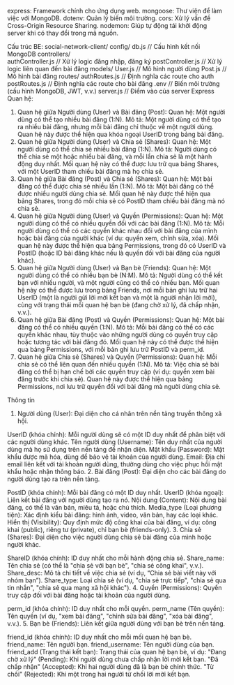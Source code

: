 
express: Framework chính cho ứng dụng web.
mongoose: Thư viện để làm việc với MongoDB.
dotenv: Quản lý biến môi trường.
cors: Xử lý vấn đề Cross-Origin Resource Sharing.
nodemon: Giúp tự động tái khởi động server khi có thay đổi trong mã nguồn.

Cấu trúc BE:
social-network-client/
  config/
    db.js              // Cấu hình kết nối MongoDB
  controllers/         
    authController.js   // Xử lý logic đăng nhập, đăng ký
    postController.js   // Xử lý logic liên quan đến bài đăng
  models/
    User.js             // Mô hình người dùng
    Post.js             // Mô hình bài đăng
  routes/
    authRoutes.js       // Định nghĩa các route cho auth
    postRoutes.js       // Định nghĩa các route cho bài đăng
  .env                  // Biến môi trường (cấu hình MongoDB, JWT, v.v.)
  server.js             // Điểm vào của server Express
Quan hệ:
1. Quan hệ giữa Người dùng (User) và Bài đăng (Post):
Quan hệ: Một người dùng có thể tạo nhiều bài đăng (1:N).
Mô tả: Một người dùng có thể tạo ra nhiều bài đăng, nhưng mỗi bài đăng chỉ thuộc về một người dùng. Quan hệ này được thể hiện qua khóa ngoại UserID trong bảng bài đăng.
2. Quan hệ giữa Người dùng (User) và Chia sẻ (Shares):
Quan hệ: Một người dùng có thể chia sẻ nhiều bài đăng (1:N).
Mô tả: Người dùng có thể chia sẻ một hoặc nhiều bài đăng, và mỗi lần chia sẻ là một hành động duy nhất. Mối quan hệ này có thể được lưu trữ qua bảng Shares, với một UserID tham chiếu bài đăng mà họ chia sẻ.
3. Quan hệ giữa Bài đăng (Post) và Chia sẻ (Shares):
Quan hệ: Một bài đăng có thể được chia sẻ nhiều lần (1:N).
Mô tả: Một bài đăng có thể được nhiều người dùng chia sẻ. Mối quan hệ này được thể hiện qua bảng Shares, trong đó mỗi chia sẻ có PostID tham chiếu bài đăng mà nó chia sẻ.
4. Quan hệ giữa Người dùng (User) và Quyền (Permissions):
Quan hệ: Một người dùng có thể có nhiều quyền đối với các bài đăng (1:N).
Mô tả: Mỗi người dùng có thể có các quyền khác nhau đối với bài đăng của mình hoặc bài đăng của người khác (ví dụ: quyền xem, chỉnh sửa, xóa). Mối quan hệ này được thể hiện qua bảng Permissions, trong đó có UserID và PostID (hoặc ID bài đăng khác nếu là quyền đối với bài đăng của người khác).
5. Quan hệ giữa Người dùng (User) và Bạn bè (Friends):
Quan hệ: Một người dùng có thể có nhiều bạn bè (N:M).
Mô tả: Người dùng có thể kết bạn với nhiều người, và một người cũng có thể có nhiều bạn. Mối quan hệ này có thể được lưu trong bảng Friends, nơi mỗi bản ghi lưu trữ hai UserID (một là người gửi lời mời kết bạn và một là người nhận lời mời), cùng với trạng thái mối quan hệ bạn bè (đang chờ xử lý, đã chấp nhận, v.v.).
6. Quan hệ giữa Bài đăng (Post) và Quyền (Permissions):
Quan hệ: Một bài đăng có thể có nhiều quyền (1:N).
Mô tả: Mỗi bài đăng có thể có các quyền khác nhau, tùy thuộc vào những người dùng có quyền truy cập hoặc tương tác với bài đăng đó. Mối quan hệ này có thể được thể hiện qua bảng Permissions, với mỗi bản ghi lưu trữ PostID và perm_id.
7. Quan hệ giữa Chia sẻ (Shares) và Quyền (Permissions):
Quan hệ: Mỗi chia sẻ có thể liên quan đến nhiều quyền (1:N).
Mô tả: Việc chia sẻ bài đăng có thể bị hạn chế bởi các quyền truy cập (ví dụ: quyền xem bài đăng trước khi chia sẻ). Quan hệ này được thể hiện qua bảng Permissions, nơi lưu trữ quyền đối với bài đăng mà người dùng chia sẻ.


Thông tin
1. Người dùng (User):
Đại diện cho cá nhân trên nền tảng truyền thông xã hội.

UserID (khóa chính): Mỗi người dùng sẽ có một ID duy nhất để phân biệt với các người dùng khác.
Tên người dùng (Username): Tên duy nhất của người dùng mà họ sử dụng trên nền tảng để nhận diện.
Mật khẩu (Password): Mật khẩu được mã hóa, dùng để bảo vệ tài khoản của người dùng.
Email: Địa chỉ email liên kết với tài khoản người dùng, thường dùng cho việc phục hồi mật khẩu hoặc nhận thông báo.
2. Bài đăng (Post):
Đại diện cho các bài đăng do người dùng tạo ra trên nền tảng.

PostID (khóa chính): Mỗi bài đăng có một ID duy nhất.
UserID (khóa ngoại): Liên kết bài đăng với người dùng tạo ra nó.
Nội dung (Content): Nội dung bài đăng, có thể là văn bản, miêu tả, hoặc chú thích.
Media_type (Loại phương tiện): Xác định kiểu bài đăng: hình ảnh, video, văn bản, hay các loại khác.
Hiển thị (Visibility): Quy định mức độ công khai của bài đăng, ví dụ: công khai (public), riêng tư (private), chỉ bạn bè (friends-only).
3. Chia sẻ (Shares):
Đại diện cho việc người dùng chia sẻ bài đăng của mình hoặc người khác.

ShareID (khóa chính): ID duy nhất cho mỗi hành động chia sẻ.
Share_name: Tên chia sẻ (có thể là "chia sẻ với bạn bè", "chia sẻ công khai", v.v.).
Share_desc: Mô tả chi tiết về việc chia sẻ (ví dụ, “Chia sẻ bài viết này với nhóm bạn”).
Share_type: Loại chia sẻ (ví dụ, "chia sẻ trực tiếp", "chia sẻ qua tin nhắn", "chia sẻ qua mạng xã hội khác").
4. Quyền (Permissions):
Quyền truy cập đối với bài đăng hoặc tài khoản của người dùng.

perm_id (khóa chính): ID duy nhất cho mỗi quyền.
perm_name (Tên quyền): Tên quyền (ví dụ, "xem bài đăng", "chỉnh sửa bài đăng", "xóa bài đăng", v.v.).
5. Bạn bè (Friends):
Liên kết giữa người dùng với bạn bè trên nền tảng.

friend_id (khóa chính): ID duy nhất cho mỗi mối quan hệ bạn bè.
friend_name: Tên người bạn.
friend_username: Tên người dùng của bạn.
friend_add (Trạng thái kết bạn): Trạng thái của quan hệ bạn bè, ví dụ:
"Đang chờ xử lý" (Pending): Khi người dùng chưa chấp nhận lời mời kết bạn.
"Đã chấp nhận" (Accepted): Khi hai người dùng đã là bạn bè chính thức.
"Từ chối" (Rejected): Khi một trong hai người từ chối lời mời kết bạn.